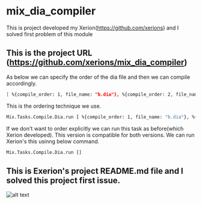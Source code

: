 # mix_dia_compiler
This is project developed my Xerion(https://github.com/xerions) and I solved first problem of this module
## This is the project URL (https://github.com/xerions/mix_dia_compiler)
As below we can specify the order of the dia file and then we can compile accordingly. 
```bash
[ %{compile_order: 1, file_name: "b.dia"}, %{compile_order: 2, file_name: "a.dia"}] 
```
This is the ordering technique we use.
```bash
Mix.Tasks.Compile.Dia.run [ %{compile_order: 1, file_name: "b.dia"}, %{compile_order: 2, file_name: "a.dia"}] 
```
If we don't want to order explicitly we can run this task as before(which Xerion developed). This version is compatible for both versions. We can run Xerion's this usinng below command.
```bash
Mix.Tasks.Compile.Dia.run []
````

## This is Exerion's project README.md file and I solved this project first issue.
![alt text](https://github.com/KushanChamindu/mix_dia_compiler/blob/main/images/mix_dia.png)